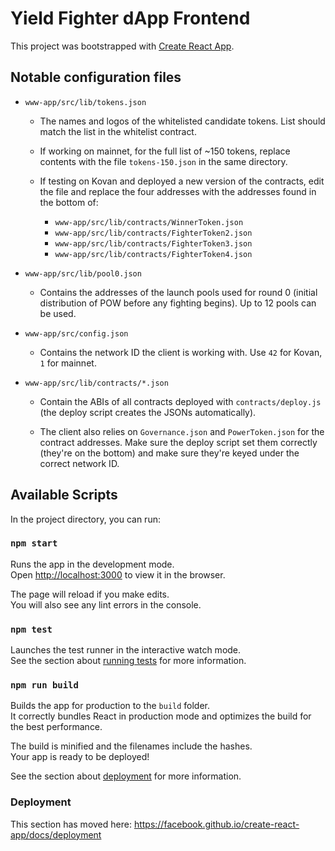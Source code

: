 # Yield Fighter dApp Frontend

This project was bootstrapped with [Create React App](https://github.com/facebook/create-react-app).

## Notable configuration files

* `www-app/src/lib/tokens.json`

    * The names and logos of the whitelisted candidate tokens. List should match the list in the whitelist contract.
    
    * If working on mainnet, for the full list of ~150 tokens, replace contents with the file `tokens-150.json` in the same directory.

    * If testing on Kovan and deployed a new version of the contracts, edit the file and replace the four addresses with the addresses found in the bottom of:
        * `www-app/src/lib/contracts/WinnerToken.json`
        * `www-app/src/lib/contracts/FighterToken2.json`
        * `www-app/src/lib/contracts/FighterToken3.json`
        * `www-app/src/lib/contracts/FighterToken4.json`

* `www-app/src/lib/pool0.json`

    * Contains the addresses of the launch pools used for round 0 (initial distribution of POW before any fighting begins). Up to 12 pools can be used.

* `www-app/src/config.json`

    * Contains the network ID the client is working with. Use `42` for Kovan, `1` for mainnet.

* `www-app/src/lib/contracts/*.json`

    * Contain the ABIs of all contracts deployed with `contracts/deploy.js` (the deploy script creates the JSONs automatically).

    * The client also relies on `Governance.json` and `PowerToken.json` for the contract addresses. Make sure the deploy script set them correctly (they're on the bottom) and make sure they're keyed under the correct network ID.

## Available Scripts

In the project directory, you can run:

### `npm start`

Runs the app in the development mode.<br />
Open [http://localhost:3000](http://localhost:3000) to view it in the browser.

The page will reload if you make edits.<br />
You will also see any lint errors in the console.

### `npm test`

Launches the test runner in the interactive watch mode.<br />
See the section about [running tests](https://facebook.github.io/create-react-app/docs/running-tests) for more information.

### `npm run build`

Builds the app for production to the `build` folder.<br />
It correctly bundles React in production mode and optimizes the build for the best performance.

The build is minified and the filenames include the hashes.<br />
Your app is ready to be deployed!

See the section about [deployment](https://facebook.github.io/create-react-app/docs/deployment) for more information.

### Deployment

This section has moved here: https://facebook.github.io/create-react-app/docs/deployment
